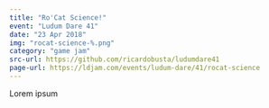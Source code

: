 ```yaml
---
title: "Ro'Cat Science!"
event: "Ludum Dare 41"
date: "23 Apr 2018"
img: "rocat-science-%.png"
category: "game jam"
src-url: https://github.com/ricardobusta/ludumdare41
page-url: https://ldjam.com/events/ludum-dare/41/rocat-science
---
```

Lorem ipsum